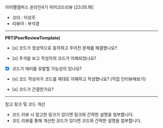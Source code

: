아이펠캠퍼스 온라인4기 피어코드리뷰 [23.05.18]

- 코더 : 이성주
- 리뷰어 : 부석경

----------------------------------------------

**PRT(PeerReviewTemplate)**

* [o] 코드가 정상적으로 동작하고 주어진 문제를 해결했나요? 

* [o] 주석을 보고 작성자의 코드가 이해되었나요?

* [x] 코드가 에러를 유발할 가능성이 있나요?

* [o] 코드 작성자가 코드를 제대로 이해하고 작성했나요? (직접 인터뷰해보기)

* [o] 코드가 간결한가요?

----------------------------------------------

참고 링크 및 코드 개선
* 코드 리뷰 시 참고한 링크가 있다면 링크와 간략한 설명을 첨부합니다.
* 코드 리뷰를 통해 개선한 코드가 있다면 코드와 간략한 설명을 첨부합니다.